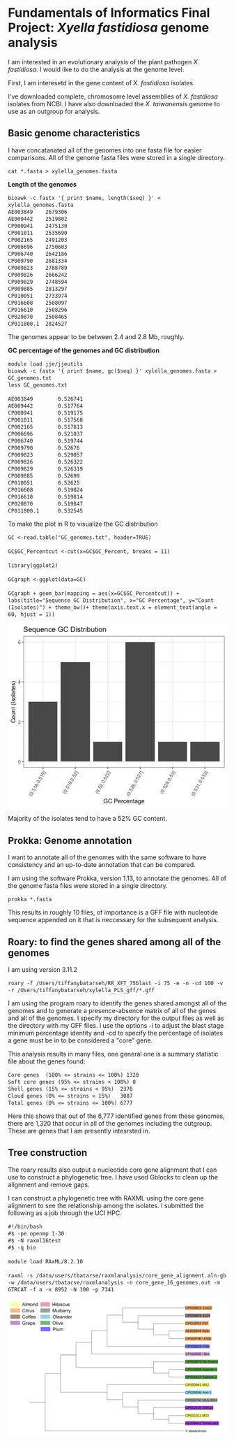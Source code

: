 # Fundamentals of Informatics Final Project: *Xyella fastidiosa* genome analysis

I am interested in an evolutionary analysis of the plant pathogen *X. fastidiosa*. I would like to do the analysis at the genome level.

First, I am interesetd in the gene content of *X. fastidiosa* isolates

I've downloaded complete, chromosome level assemblies of *X. fastdiosa* isolates from NCBI. I have also downloaded the *X. taiwanensis* genome to use as an outgroup for analysis.

## Basic genome characteristics

I have concatanated all of the genomes into one fasta file for easier comparisons. All of the genome fasta files were stored in a single directory.

```
cat *.fasta > xylella_genomes.fasta
```

**Length of the genomes**

```
bioawk -c fastx '{ print $name, length($seq) }' < xylella_genomes.fasta
AE003849	2679306
AE009442	2519802
CP000941	2475130
CP001011	2535690
CP002165	2491203
CP006696	2750603
CP006740	2642186
CP009790	2681334
CP009823	2788789
CP009826	2666242
CP009829	2748594
CP009885	2813297
CP010051	2733974
CP016608	2508097
CP016610	2508296
CP020870	2508465
CP011800.1	2824527
```

The genomes appear to be between 2.4 and 2.8 Mb, roughly.


**GC percentage of the genomes and GC distribution**

```
module load jje/jjeutils
bioawk -c fastx '{ print $name, gc($seq) }' xylella_genomes.fasta > GC_genomes.txt
less GC_genomes.txt

AE003849        0.526741
AE009442        0.517764
CP000941        0.519175
CP001011        0.517568
CP002165        0.517813
CP006696        0.521037
CP006740        0.519744
CP009790        0.52676
CP009823        0.529057
CP009826        0.526322
CP009829        0.526319
CP009885        0.52699
CP010051        0.52625
CP016608        0.519824
CP016610        0.519814
CP020870        0.519847
CP011800.1      0.532545
```

To make the plot in R to visualize the GC distribution

```
GC <-read.table("GC_genomes.txt", header=TRUE)

GC$GC_Percentcut <-cut(x=GC$GC_Percent, breaks = 11)

library(ggplot2)

GCgraph <-ggplot(data=GC)

GCgraph + geom_bar(mapping = aes(x=GC$GC_Percentcut)) + labs(title="Sequence GC Distribution", x="GC Percentage", y="Count (Isolates)") + theme_bw()+ theme(axis.text.x = element_text(angle = 60, hjust = 1))

```

![graphGC](https://github.com/tiffanybatarseh/EE282_Final_Project/blob/master/Gc_xylella_11breaks.png?raw=true)

Majority of the isolates tend to have a 52% GC content.

## Prokka: Genome annotation

I want to annotate all of the genomes with the same software to have consistency and an up-to-date annotation that can be compared.

I am using the software Prokka, version 1.13, to annotate the genomes. All of the genome fasta files were stored in a single directory.

```
prokka *.fasta
```

This results in roughly 10 files, of importance is a GFF file with nucleotide sequence appended on it that is neccessary for the subsequent analysis. 

## Roary: to find the genes shared among all of the genomes

I am using version 3.11.2

```
roary -f /Users/tiffanybatarseh/RR_XFT_75blast -i 75 -e -n -cd 100 -v -r /Users/tiffanybatarseh/xylella_PLS_gff/*.gff
```

I am using the program roary to identify the genes shared amongst all of the genomes and to generate a presence-absence matrix of all of the genes and all of the genomes. I specify my directory for the output files as well as the directory with my GFF files. I use the options -i to adjust the blast stage minimum percentage identity and -cd to specify the percentage of isolates a gene must be in to be considered a "core" gene.

This analysis results in many files, one general one is a summary statistic file about the genes found:

```
Core genes	(100% <= strains <= 100%) 1320
Soft core genes	(95% <= strains < 100%)	0
Shell genes	(15% <= strains < 95%)	2370
Cloud genes	(0% <= strains < 15%)	3087
Total genes	(0% <= strains <= 100%)	6777
```

Here this shows that out of the 6,777 identified genes from these genomes, there are 1,320 that occur in all of the genomes including the outgroup. These are genes that I am presently intesrsted in. 

## Tree construction

The roary results also output a nucleotide core gene alignment that I can use to construct a phylogenetic tree. I have used Gblocks to clean up the alignment and remove gaps. 

I can construct a phylogenetic tree with RAXML using the core gene alignment to see the relationship among the isolates. I submitted the following as a job through the UCI HPC.

```
#!/bin/bash
#$ -pe openmp 1-30
#$ -N raxml16test
#$ -q bio

module load RAxML/8.2.10

raxml -s /data/users/tbatarse/raxmlanalysis/core_gene_alignment.aln-gb -w /data/users/tbatarse/raxmlanalysis -n core_gene_16_genomes.out -m GTRCAT -f a -x 8952 -N 100 -p 7341
```

![tree](https://github.com/tiffanybatarseh/EE282_Final_Project/blob/master/Tree_Raxml.png?raw=true)
